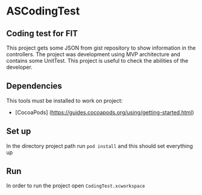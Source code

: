 # ASCodingTest
## Coding test for FIT
This project gets some JSON from gist repository to show information in the controllers. 
The project was development using MVP architecture and contains some UnitTest. 
This project is useful to check the abilities of the developer.

## Dependencies
This tools must be installed to work on project:
- [CocoaPods] (https://guides.cocoapods.org/using/getting-started.html)

## Set up
In the directory project path run `pod install` and this should set everything up

## Run
In order to run the project open `CodingTest.xcworkspace`
